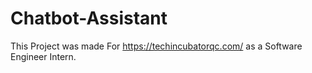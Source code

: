 # Chatbot-Assistant
This Project was made For https://techincubatorqc.com/ as a Software Engineer Intern. 
